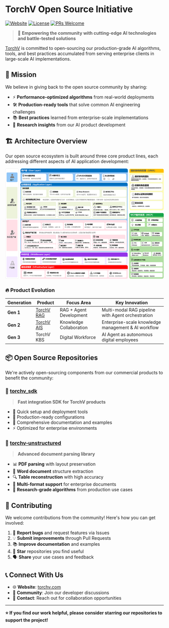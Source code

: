 # TorchV Open Source Initiative

[![Website](https://img.shields.io/badge/website-torchv.com-blue)](https://www.torchv.com/)
[![License](https://img.shields.io/badge/license-MIT-green)](LICENSE)
[![PRs Welcome](https://img.shields.io/badge/PRs-welcome-brightgreen.svg)](CONTRIBUTING.md)

> 🚀 **Empowering the community with cutting-edge AI technologies and battle-tested solutions**

[TorchV](https://www.torchv.com/docs/) is committed to open-sourcing our production-grade AI algorithms, tools, and best practices accumulated from serving enterprise clients in large-scale AI implementations.

## 🎯 Mission

We believe in giving back to the open source community by sharing:

- ⚡ **Performance-optimized algorithms** from real-world deployments
- 🛠️ **Production-ready tools** that solve common AI engineering challenges  
- 📚 **Best practices** learned from enterprise-scale implementations
- 🔬 **Research insights** from our AI product development

## 🏗️ Architecture Overview

Our open source ecosystem is built around three core product lines, each addressing different aspects of AI application development:

![TorchV AI Architecture](../assets/images/torchv_arc.png)

### 🔥 Product Evolution

| Generation | Product | Focus Area | Key Innovation |
|------------|---------|------------|----------------|
| **Gen 1** | [TorchV RAG](https://www.torchv.com/docs/getting-started/) | RAG + Agent Development | Multi-modal RAG pipeline with Agent orchestration |
| **Gen 2** | [TorchV AIS](https://www.torchv.com/docs/ais-getting-started/) | Knowledge Collaboration | Enterprise-scale knowledge management & AI workflow |
| **Gen 3** | TorchV KBS | Digital Workforce | AI Agent as autonomous digital employees |

## 📦 Open Source Repositories

We're actively open-sourcing components from our commercial products to benefit the community:

### 🔌 [torchv_sdk](./torchv_sdk)

> **Fast integration SDK for TorchV products**

- 🚀 Quick setup and deployment tools
- 🔧 Production-ready configurations
- 📖 Comprehensive documentation and examples
- ⚡ Optimized for enterprise environments

### 📄 [torchv-unstructured](./torchv-unstructured)

> **Advanced document parsing library**

- 📊 **PDF parsing** with layout preservation
- 📝 **Word document** structure extraction  
- 🔍 **Table reconstruction** with high accuracy
- 🎯 **Multi-format support** for enterprise documents
- 🔬 **Research-grade algorithms** from production use cases

## 🤝 Contributing

We welcome contributions from the community! Here's how you can get involved:

1. 🐛 **Report bugs** and request features via Issues
2. 💡 **Submit improvements** through Pull Requests  
3. 📚 **Improve documentation** and examples
4. 🌟 **Star** repositories you find useful
5. 🗣️ **Share** your use cases and feedback

## 📞 Connect With Us

- 🌐 **Website**: [torchv.com](https://www.torchv.com/)
- 💬 **Community**: Join our developer discussions
- 📧 **Contact**: Reach out for collaboration opportunities

---

**⭐ If you find our work helpful, please consider starring our repositories to support the project!**